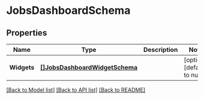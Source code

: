 # JobsDashboardSchema

## Properties
Name | Type | Description | Notes
------------ | ------------- | ------------- | -------------
**Widgets** | [**[]JobsDashboardWidgetSchema**](JobsDashboardWidgetSchema.md) |  | [optional] [default to null]

[[Back to Model list]](../README.md#documentation-for-models) [[Back to API list]](../README.md#documentation-for-api-endpoints) [[Back to README]](../README.md)


